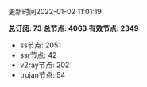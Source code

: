 更新时间2022-01-02 11:01:19

**总订阅: 73**
**总节点: 4063**
**有效节点: 2349**
- ss节点: 2051
- ssr节点: 42
- v2ray节点: 202
- trojan节点: 54
